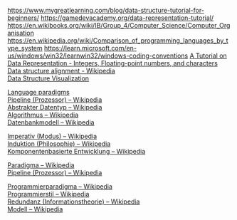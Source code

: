 https://www.mygreatlearning.com/blog/data-structure-tutorial-for-beginners/
https://gamedevacademy.org/data-representation-tutorial/
https://en.wikibooks.org/wiki/IB/Group_4/Computer_Science/Computer_Organisation
https://en.wikipedia.org/wiki/Comparison_of_programming_languages_by_type_system
https://learn.microsoft.com/en-us/windows/win32/learnwin32/windows-coding-conventions
[A Tutorial on Data Representation - Integers, Floating-point numbers, and characters](https://www3.ntu.edu.sg/home/ehchua/programming/java/datarepresentation.html)  
[Data structure alignment - Wikipedia](https://en.wikipedia.org/wiki/Data_structure_alignment)  
 [Data Structure Visualization](https://www.cs.usfca.edu/~galles/visualization/Algorithms.html)  

[Language paradigms](https://concatenative.org/wiki/view/Language%20paradigms)  
[Pipeline (Prozessor) – Wikipedia](https://de.wiki2.org/wiki/Pipeline_(Prozessor))  
[Abstrakter Datentyp – Wikipedia](https://de.wikipedia.org/wiki/Abstrakter_Datentyp)  
[Algorithmus – Wikipedia](https://de.wikipedia.org/wiki/Algorithmik)  
[Datenbankmodell – Wikipedia](https://de.wikipedia.org/wiki/Datenbanktheorie)  

[Imperativ (Modus) – Wikipedia](https://de.wikipedia.org/wiki/Imperativ_(Modus))  
[Induktion (Philosophie) – Wikipedia](https://de.wikipedia.org/wiki/Induktion_(Philosophie))  
[Komponentenbasierte Entwicklung – Wikipedia](https://de.wikipedia.org/wiki/Komponentenbasierte_Entwicklung)  

[Paradigma – Wikipedia](https://de.wikipedia.org/wiki/Paradigma)  
[Pipeline (Prozessor) – Wikipedia](https://de.wikipedia.org/wiki/Pipeline_(Prozessor))  

[Programmierparadigma – Wikipedia](https://de.wikipedia.org/wiki/Programmierparadigma)  
[Programmierstil – Wikipedia](https://de.wikipedia.org/wiki/Programmierstil)  
[Redundanz (Informationstheorie) – Wikipedia](https://de.wikipedia.org/wiki/Redundanzfreiheit)  
[Modell – Wikipedia](https://de.wikipedia.org/wiki/Modell)  









